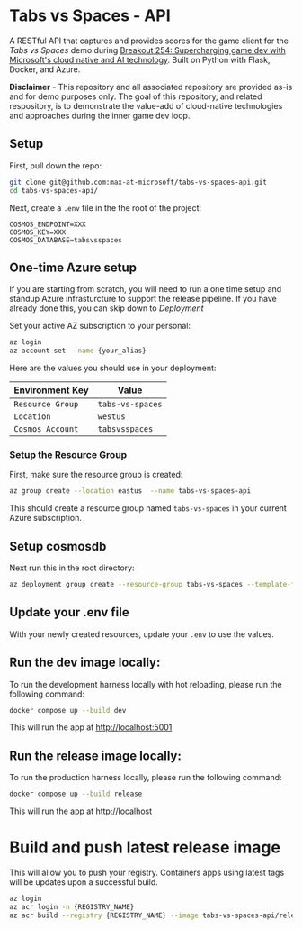 # Tabs vs Spaces - API

A RESTful API that captures and provides scores for the game client for the _Tabs vs Spaces_ demo during [Breakout 254: Supercharging game dev with Microsoft's cloud native and AI technology](https://build.microsoft.com/en-US/sessions/d5961473-d046-4884-8c5c-6f917cfd9fe0). Built on Python with Flask, Docker, and Azure. 

**Disclaimer** - This repository and all associated repository are provided as-is and for demo purposes only. The goal of this repository, and related respository, is to demonstrate the value-add of cloud-native technologies and approaches during the inner game dev loop.

## Setup 
First, pull down the repo:

```bash
git clone git@github.com:max-at-microsoft/tabs-vs-spaces-api.git
cd tabs-vs-spaces-api/
```

Next, create a `.env` file in the the root of the project:

```env
COSMOS_ENDPOINT=XXX
COSMOS_KEY=XXX
COSMOS_DATABASE=tabsvsspaces
```

## One-time Azure setup
If you are starting from scratch, you will need to run a one time setup and standup Azure infrasturcture to support the release pipeline. If you have already done this, you can skip down to _Deployment_

Set your active AZ subscription to your personal:

```bash
az login
az account set --name {your_alias}
```

Here are the values you should use in your deployment:

| Environment Key | Value         |
| --------------- | ------------- |
| `Resource Group`| `tabs-vs-spaces` |
| `Location`      | `westus`     |
| `Cosmos Account`| `tabsvsspaces` |


### Setup the Resource Group
First, make sure the resource group is created:

```bash
az group create --location eastus  --name tabs-vs-spaces-api
```

This should create a resource group named `tabs-vs-spaces` in your current Azure subscription.

## Setup cosmosdb

Next run this in the root directory:

```bash
az deployment group create --resource-group tabs-vs-spaces --template-file .azure/cosmos-db.bicep
```

## Update your .env file
With your newly created resources, update your `.env` to use the values.

## Run the dev image locally:
To run the development harness locally with hot reloading, please run the following command:

```bash
docker compose up --build dev
```

This will run the app at [http://localhost:5001](http://localhost:5001)

## Run the release image locally:
To run the production harness locally, please run the following command:

```bash
docker compose up --build release
```

This will run the app at [http://localhost](http://localhost)


# Build and push latest release image
This will allow you to push your registry. Containers apps using latest tags will be updates upon a successful build.

```bash
az login
az acr login -n {REGISTRY_NAME}
az acr build --registry {REGISTRY_NAME} --image tabs-vs-spaces-api/release:latest .
```